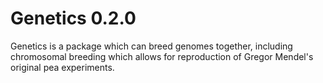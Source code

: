 # Genetics 0.2.0

Genetics is a package which can breed genomes together, including chromosomal breeding which allows for reproduction of Gregor Mendel's original pea experiments.
